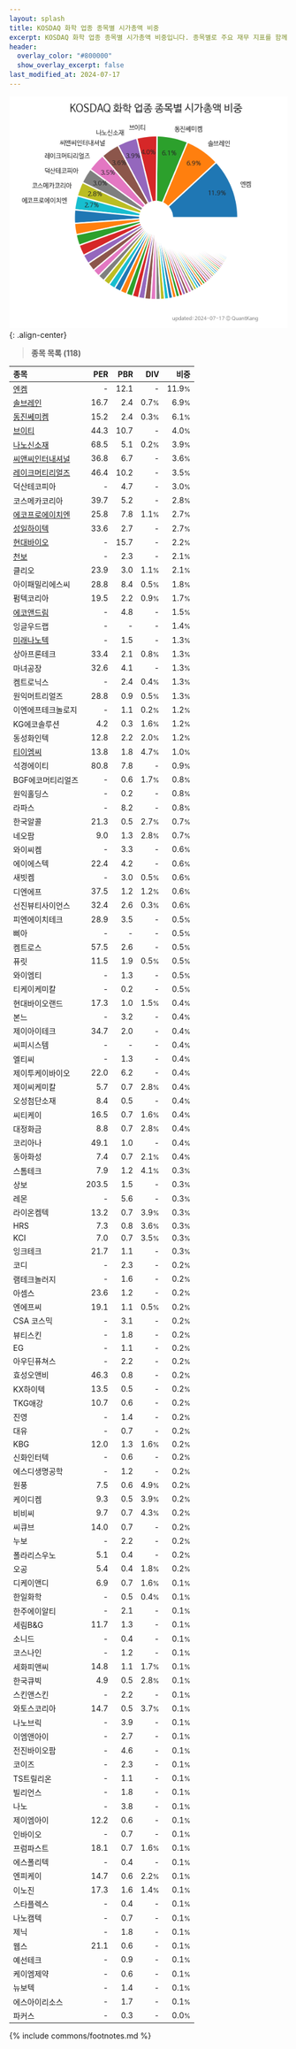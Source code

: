 ```yaml
---
layout: splash
title: KOSDAQ 화학 업종 종목별 시가총액 비중
excerpt: KOSDAQ 화학 업종 종목별 시가총액 비중입니다. 종목별로 주요 재무 지표를 함께 표시합니다.
header:
  overlay_color: "#800000"
  show_overlay_excerpt: false
last_modified_at: 2024-07-17
---
```



![KOSDAQ 화학 업종 종목별 시가총액 비중](/stats/sector/images/kosdaq_업종_화학_종목.png){: .align-center}


> **종목 목록 (118)**<a id="list"></a>

| **종목** | **PER** | **PBR** | **DIV** | **비중** |
| :------- | ------: | ------: | ------: | -------: |
| [엔켐](/348370/) | - | 12.1 | - | 11.9<small>%</small> |
| [솔브레인](/357780/) | 16.7 | 2.4 | 0.7<small>%</small> | 6.9<small>%</small> |
| [동진쎄미켐](/005290/) | 15.2 | 2.4 | 0.3<small>%</small> | 6.1<small>%</small> |
| [브이티](/018290/) | 44.3 | 10.7 | - | 4.0<small>%</small> |
| [나노신소재](/121600/) | 68.5 | 5.1 | 0.2<small>%</small> | 3.9<small>%</small> |
| [씨앤씨인터내셔널](/352480/) | 36.8 | 6.7 | - | 3.6<small>%</small> |
| [레이크머티리얼즈](/281740/) | 46.4 | 10.2 | - | 3.5<small>%</small> |
| 덕산테코피아 | - | 4.7 | - | 3.0<small>%</small> |
| 코스메카코리아 | 39.7 | 5.2 | - | 2.8<small>%</small> |
| [에코프로에이치엔](/383310/) | 25.8 | 7.8 | 1.1<small>%</small> | 2.7<small>%</small> |
| [성일하이텍](/365340/) | 33.6 | 2.7 | - | 2.7<small>%</small> |
| [현대바이오](/048410/) | - | 15.7 | - | 2.2<small>%</small> |
| [천보](/278280/) | - | 2.3 | - | 2.1<small>%</small> |
| 클리오 | 23.9 | 3.0 | 1.1<small>%</small> | 2.1<small>%</small> |
| 아이패밀리에스씨 | 28.8 | 8.4 | 0.5<small>%</small> | 1.8<small>%</small> |
| 펌텍코리아 | 19.5 | 2.2 | 0.9<small>%</small> | 1.7<small>%</small> |
| [에코앤드림](/101360/) | - | 4.8 | - | 1.5<small>%</small> |
| 잉글우드랩 | - | - | - | 1.4<small>%</small> |
| [미래나노텍](/095500/) | - | 1.5 | - | 1.3<small>%</small> |
| 상아프론테크 | 33.4 | 2.1 | 0.8<small>%</small> | 1.3<small>%</small> |
| 마녀공장 | 32.6 | 4.1 | - | 1.3<small>%</small> |
| 켐트로닉스 | - | 2.4 | 0.4<small>%</small> | 1.3<small>%</small> |
| 원익머트리얼즈 | 28.8 | 0.9 | 0.5<small>%</small> | 1.3<small>%</small> |
| 이엔에프테크놀로지 | - | 1.1 | 0.2<small>%</small> | 1.2<small>%</small> |
| KG에코솔루션 | 4.2 | 0.3 | 1.6<small>%</small> | 1.2<small>%</small> |
| 동성화인텍 | 12.8 | 2.2 | 2.0<small>%</small> | 1.2<small>%</small> |
| [티이엠씨](/425040/) | 13.8 | 1.8 | 4.7<small>%</small> | 1.0<small>%</small> |
| 석경에이티 | 80.8 | 7.8 | - | 0.9<small>%</small> |
| BGF에코머티리얼즈 | - | 0.6 | 1.7<small>%</small> | 0.8<small>%</small> |
| 원익홀딩스 | - | 0.2 | - | 0.8<small>%</small> |
| 라파스 | - | 8.2 | - | 0.8<small>%</small> |
| 한국알콜 | 21.3 | 0.5 | 2.7<small>%</small> | 0.7<small>%</small> |
| 네오팜 | 9.0 | 1.3 | 2.8<small>%</small> | 0.7<small>%</small> |
| 와이씨켐 | - | 3.3 | - | 0.6<small>%</small> |
| 에이에스텍 | 22.4 | 4.2 | - | 0.6<small>%</small> |
| 새빗켐 | - | 3.0 | 0.5<small>%</small> | 0.6<small>%</small> |
| 디엔에프 | 37.5 | 1.2 | 1.2<small>%</small> | 0.6<small>%</small> |
| 선진뷰티사이언스 | 32.4 | 2.6 | 0.3<small>%</small> | 0.6<small>%</small> |
| 피엔에이치테크 | 28.9 | 3.5 | - | 0.5<small>%</small> |
| 삐아 | - | - | - | 0.5<small>%</small> |
| 켐트로스 | 57.5 | 2.6 | - | 0.5<small>%</small> |
| 퓨릿 | 11.5 | 1.9 | 0.5<small>%</small> | 0.5<small>%</small> |
| 와이엠티 | - | 1.3 | - | 0.5<small>%</small> |
| 티케이케미칼 | - | 0.2 | - | 0.5<small>%</small> |
| 현대바이오랜드 | 17.3 | 1.0 | 1.5<small>%</small> | 0.4<small>%</small> |
| 본느 | - | 3.2 | - | 0.4<small>%</small> |
| 제이아이테크 | 34.7 | 2.0 | - | 0.4<small>%</small> |
| 씨피시스템 | - | - | - | 0.4<small>%</small> |
| 엘티씨 | - | 1.3 | - | 0.4<small>%</small> |
| 제이투케이바이오 | 22.0 | 6.2 | - | 0.4<small>%</small> |
| 제이씨케미칼 | 5.7 | 0.7 | 2.8<small>%</small> | 0.4<small>%</small> |
| 오성첨단소재 | 8.4 | 0.5 | - | 0.4<small>%</small> |
| 씨티케이 | 16.5 | 0.7 | 1.6<small>%</small> | 0.4<small>%</small> |
| 대정화금 | 8.8 | 0.7 | 2.8<small>%</small> | 0.4<small>%</small> |
| 코리아나 | 49.1 | 1.0 | - | 0.4<small>%</small> |
| 동아화성 | 7.4 | 0.7 | 2.1<small>%</small> | 0.4<small>%</small> |
| 스톰테크 | 7.9 | 1.2 | 4.1<small>%</small> | 0.3<small>%</small> |
| 상보 | 203.5 | 1.5 | - | 0.3<small>%</small> |
| 레몬 | - | 5.6 | - | 0.3<small>%</small> |
| 라이온켐텍 | 13.2 | 0.7 | 3.9<small>%</small> | 0.3<small>%</small> |
| HRS | 7.3 | 0.8 | 3.6<small>%</small> | 0.3<small>%</small> |
| KCI | 7.0 | 0.7 | 3.5<small>%</small> | 0.3<small>%</small> |
| 잉크테크 | 21.7 | 1.1 | - | 0.3<small>%</small> |
| 코디 | - | 2.3 | - | 0.2<small>%</small> |
| 램테크놀러지 | - | 1.6 | - | 0.2<small>%</small> |
| 아셈스 | 23.6 | 1.2 | - | 0.2<small>%</small> |
| 엔에프씨 | 19.1 | 1.1 | 0.5<small>%</small> | 0.2<small>%</small> |
| CSA 코스믹 | - | 3.1 | - | 0.2<small>%</small> |
| 뷰티스킨 | - | 1.8 | - | 0.2<small>%</small> |
| EG | - | 1.1 | - | 0.2<small>%</small> |
| 아우딘퓨쳐스 | - | 2.2 | - | 0.2<small>%</small> |
| 효성오앤비 | 46.3 | 0.8 | - | 0.2<small>%</small> |
| KX하이텍 | 13.5 | 0.5 | - | 0.2<small>%</small> |
| TKG애강 | 10.7 | 0.6 | - | 0.2<small>%</small> |
| 진영 | - | 1.4 | - | 0.2<small>%</small> |
| 대유 | - | 0.7 | - | 0.2<small>%</small> |
| KBG | 12.0 | 1.3 | 1.6<small>%</small> | 0.2<small>%</small> |
| 신화인터텍 | - | 0.6 | - | 0.2<small>%</small> |
| 에스디생명공학 | - | 1.2 | - | 0.2<small>%</small> |
| 원풍 | 7.5 | 0.6 | 4.9<small>%</small> | 0.2<small>%</small> |
| 케이디켐 | 9.3 | 0.5 | 3.9<small>%</small> | 0.2<small>%</small> |
| 비비씨 | 9.7 | 0.7 | 4.3<small>%</small> | 0.2<small>%</small> |
| 씨큐브 | 14.0 | 0.7 | - | 0.2<small>%</small> |
| 누보 | - | 2.2 | - | 0.2<small>%</small> |
| 폴라리스우노 | 5.1 | 0.4 | - | 0.2<small>%</small> |
| 오공 | 5.4 | 0.4 | 1.8<small>%</small> | 0.2<small>%</small> |
| 디케이앤디 | 6.9 | 0.7 | 1.6<small>%</small> | 0.1<small>%</small> |
| 한일화학 | - | 0.5 | 0.4<small>%</small> | 0.1<small>%</small> |
| 한주에이알티 | - | 2.1 | - | 0.1<small>%</small> |
| 세림B&G | 11.7 | 1.3 | - | 0.1<small>%</small> |
| 소니드 | - | 0.4 | - | 0.1<small>%</small> |
| 코스나인 | - | 1.2 | - | 0.1<small>%</small> |
| 세화피앤씨 | 14.8 | 1.1 | 1.7<small>%</small> | 0.1<small>%</small> |
| 한국큐빅 | 4.9 | 0.5 | 2.8<small>%</small> | 0.1<small>%</small> |
| 스킨앤스킨 | - | 2.2 | - | 0.1<small>%</small> |
| 와토스코리아 | 14.7 | 0.5 | 3.7<small>%</small> | 0.1<small>%</small> |
| 나노브릭 | - | 3.9 | - | 0.1<small>%</small> |
| 이엠앤아이 | - | 2.7 | - | 0.1<small>%</small> |
| 전진바이오팜 | - | 4.6 | - | 0.1<small>%</small> |
| 코이즈 | - | 2.3 | - | 0.1<small>%</small> |
| TS트릴리온 | - | 1.1 | - | 0.1<small>%</small> |
| 빌리언스 | - | 1.8 | - | 0.1<small>%</small> |
| 나노 | - | 3.8 | - | 0.1<small>%</small> |
| 제이엠아이 | 12.2 | 0.6 | - | 0.1<small>%</small> |
| 인바이오 | - | 0.7 | - | 0.1<small>%</small> |
| 프럼파스트 | 18.1 | 0.7 | 1.6<small>%</small> | 0.1<small>%</small> |
| 에스폴리텍 | - | 0.4 | - | 0.1<small>%</small> |
| 엔피케이 | 14.7 | 0.6 | 2.2<small>%</small> | 0.1<small>%</small> |
| 이노진 | 17.3 | 1.6 | 1.4<small>%</small> | 0.1<small>%</small> |
| 스타플렉스 | - | 0.4 | - | 0.1<small>%</small> |
| 나노캠텍 | - | 0.7 | - | 0.1<small>%</small> |
| 제닉 | - | 1.8 | - | 0.1<small>%</small> |
| 웹스 | 21.1 | 0.6 | - | 0.1<small>%</small> |
| 예선테크 | - | 0.9 | - | 0.1<small>%</small> |
| 케이엠제약 | - | 0.6 | - | 0.1<small>%</small> |
| 뉴보텍 | - | 1.4 | - | 0.1<small>%</small> |
| 에스아이리소스 | - | 1.7 | - | 0.1<small>%</small> |
| 파커스 | - | 0.3 | - | 0.0<small>%</small> |

{% include commons/footnotes.md %}